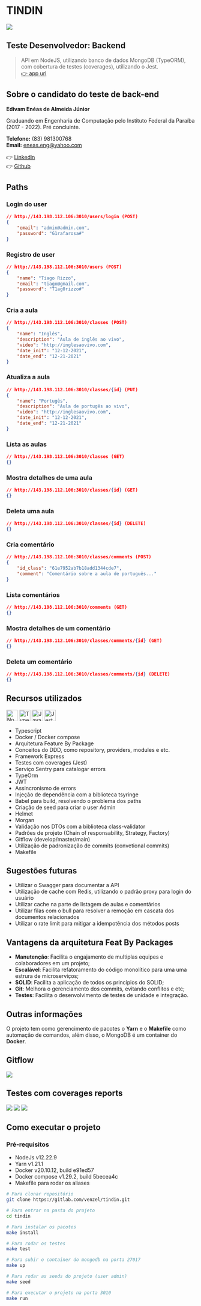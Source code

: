 # TINDIN

<img src="./media/images/logo-tindin.webp" />

## Teste Desenvolvedor: Backend

> API em NodeJS, utilizando banco de dados MongoDB (TypeORM), com cobertura de testes (coverages), utilizando o Jest.<br /> <a href="http://143.198.112.106:3010">👉 app url</a>

## Sobre o candidato do teste de back-end

**Edivam Enéas de Almeida Júnior**

Graduando em Engenharia de Computação pelo Instituto Federal da Paraíba (2017 - 2022). Pré concluinte.

**Telefone:** (83) 981300768<br />
**Email:** eneas.eng@yahoo.com

👉 <a href="https://www.linkedin.com/in/venzel">Linkedin</a><br />
👉 <a href="https://www.github.com/venzel">Github</a><br />

## Paths

### Login do user

```json
// http://143.198.112.106:3010/users/login (POST)
{
    "email": "admin@admin.com",
    "password": "G1rafarosa#"
}
```

### Registro de user

```json
// http://143.198.112.106:3010/users (POST)
{
    "name": "Tiago Rizzo",
    "email": "tiago@gmail.com",
    "password": "T1ag0rizzo#"
}
```

### Cria a aula

```json
// http://143.198.112.106:3010/classes (POST)
{
    "name": "Inglês",
    "description": "Aula de inglês ao vivo",
    "video": "http://inglesaovivo.com",
    "date_init": "12-12-2021",
    "date_end": "12-21-2021"
}
```

### Atualiza a aula

```json
// http://143.198.112.106:3010/classes/{id} (PUT)
{
    "name": "Portugês",
    "description": "Aula de portugês ao vivo",
    "video": "http://inglesaovivo.com",
    "date_init": "12-12-2021",
    "date_end": "12-21-2021"
}
```

### Lista as aulas

```json
// http://143.198.112.106:3010/classes (GET)
{}
```

### Mostra detalhes de uma aula

```json
// http://143.198.112.106:3010/classes/{id} (GET)
{}
```

### Deleta uma aula

```json
// http://143.198.112.106:3010/classes/{id} (DELETE)
{}
```

### Cria comentário

```json
// http://143.198.112.106:3010/classes/comments (POST)
{
    "id_class": "61e7952ab7b18add1344cde7",
    "comment": "Comentário sobre a aula de português..."
}
```

### Lista comentários

```json
// http://143.198.112.106:3010/comments (GET)
{}
```

### Mostra detalhes de um comentário

```json
// http://143.198.112.106:3010/classes/comments/{id} (GET)
{}
```

### Deleta um comentário

```json
// http://143.198.112.106:3010/classes/comments/{id} (DELETE)
{}
```

## Recursos utilizados

<p align="left">
  <img src="https://cdn.worldvectorlogo.com/logos/nodejs-icon.svg" alt="NodeJs" title="NodeJs" width="30" height="30" />
  <img src="https://cdn.worldvectorlogo.com/logos/typescript.svg" alt="Typescript" title="Typescript" width="30" height="30" />
  <img src="https://cdn.worldvectorlogo.com/logos/logo-javascript.svg" alt="Javascript" title="Javascript" width="30" height="30" />
  <img src="./media/images/jest.svg" alt="Jest" title="Jest" width="30" height="30" />
</p>

-   Typescript
-   Docker / Docker compose
-   Arquitetura Feature By Package
-   Conceitos do DDD, como repository, providers, modules e etc.
-   Framework Express
-   Testes com coverages (Jest)
-   Serviço Sentry para catalogar errors
-   TypeOrm
-   JWT
-   Assincronismo de errors
-   Injeção de dependência com a biblioteca tsyringe
-   Babel para build, resolvendo o problema dos paths
-   Criação de seed para criar o user Admin
-   Helmet
-   Morgan
-   Validação nos DTOs com a biblioteca class-validator
-   Padrões de projeto (Chain of responsability, Strategy, Factory)
-   Gitflow (develop/master/main)
-   Utilização de padronização de commits (convetional commits)
-   Makefile

## Sugestões futuras

-   Utilizar o Swagger para documentar a API
-   Utilização de cache com Redis, utilizando o padrão proxy para login do usuário
-   Utilizar cache na parte de listagem de aulas e comentários
-   Utilizar filas com o bull para resolver a remoção em cascata dos documentos relacionados
-   Utilizar o rate limit para mitigar a idempotência dos métodos posts

## Vantagens da arquitetura Feat By Packages

-   **Manutenção**: Facilita o engajamento de multiplas equipes e colaboradores em um projeto;
-   **Escalável**: Facilita refatoramento do código monolítico para uma uma estrura de microserviços;
-   **SOLID**: Facilita a aplicação de todos os princípios do SOLID;
-   **Git**: Melhora o gerenciamento dos commits, evitando conflitos e etc;
-   **Testes**: Facilita o desenvolvimento de testes de unidade e integração.

## Outras informações

O projeto tem como gerencimento de pacotes o **Yarn** e o **Makefile** como automação de comandos, além disso, o MongoDB é um container do **Docker**.

## Gitflow

<img src="./media/images/gitflow-v1.png" />

## Testes com coverages reports

<img src="./media/images/all-coverages.png" />

<img src="./media/images/delete-comment-coverage.png" />

<img src="./media/images/alias-tests.png" />

## Como executar o projeto

### Pré-requisitos

-   NodeJs v12.22.9
-   Yarn v1.21.1
-   Docker v20.10.12, build e91ed57
-   Docker compose v1.29.2, build 5becea4c
-   Makefile para rodar os aliases

```bash
# Para clonar repositório
git clone https://gitlab.com/venzel/tindin.git

# Para entrar na pasta do projeto
cd tindin

# Para instalar os pacotes
make install

# Para rodar os testes
make test

# Para subir o container do mongodb na porta 27017
make up

# Para rodar as seeds do projeto (user admin)
make seed

# Para executar o projeto na porta 3010
make run
```
